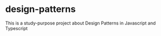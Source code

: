 # design-patterns
This is a study-purpose project about Design Patterns in Javascript and Typescript
